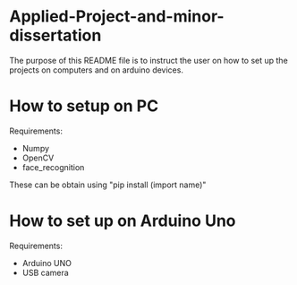 # Applied-Project-and-minor-dissertation
The purpose of this README file is to instruct the user on how to set up the projects on computers and on arduino devices.

# How to setup on PC
Requirements:
* Numpy
* OpenCV
* face_recognition

These can be obtain using "pip install (import name)"

# How to set up on Arduino Uno
Requirements:
* Arduino UNO
* USB camera
